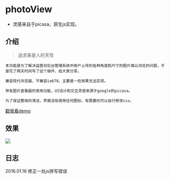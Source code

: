 # photoView
 - 灵感来自于picasa，原生js实现。

## 介绍
  > 追求美是人的天性
    
    本功能是为了解决运营对后台管理系统中用户上传的各种角度和尺寸的图片难以浏览的问题，于是花了两天时间写了这个插件，给大家分享。

    兼容现代浏览器，不兼容ie678，主要是一些效果无法实现。

    带有图片查看器的常用功能，UI设计和交互灵感来源于google的picasa。

    为了保证整体的清洁，界面没有使用任何图标，有需要的可以自行修改css。

  [戳我看demo](//jsfiddle.net/Lianer/ycufgx97/embedded/result,html,css,js/)

## 效果
  ![](http://images.cnblogs.com/cnblogs_com/lianer/708083/o_%e6%90%9c%e7%8b%97%e6%88%aa%e5%9b%be20150705161946.png)

## 日志
  2016.01.16 修正一处js拼写错误